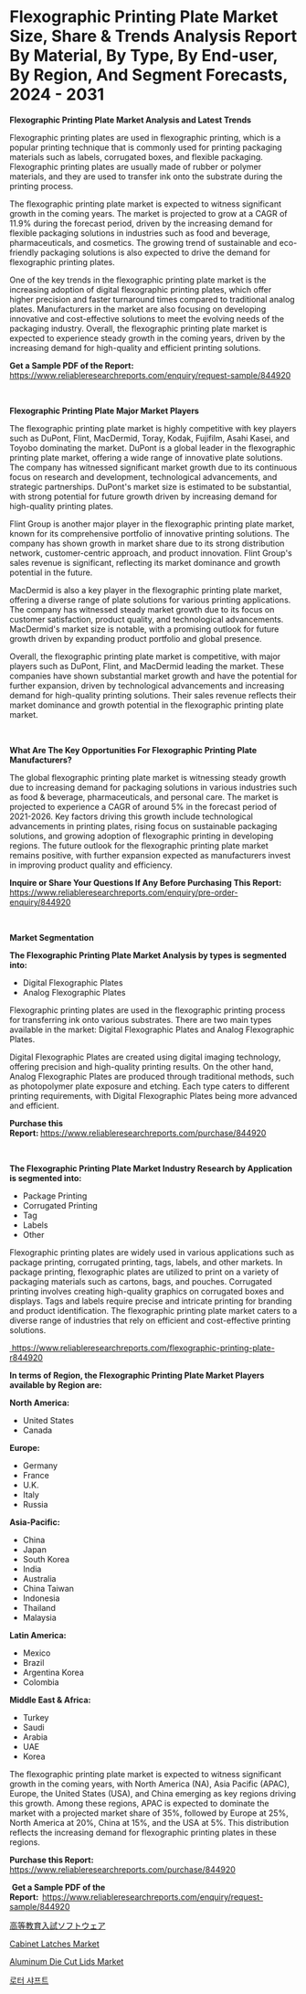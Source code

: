 <p><h1>Flexographic Printing Plate Market Size, Share & Trends Analysis Report By Material, By Type, By End-user, By Region, And Segment Forecasts, 2024 - 2031</h1></p><p><strong>Flexographic Printing Plate Market Analysis and Latest Trends</strong></p>
<p><p>Flexographic printing plates are used in flexographic printing, which is a popular printing technique that is commonly used for printing packaging materials such as labels, corrugated boxes, and flexible packaging. Flexographic printing plates are usually made of rubber or polymer materials, and they are used to transfer ink onto the substrate during the printing process.</p><p>The flexographic printing plate market is expected to witness significant growth in the coming years. The market is projected to grow at a CAGR of 11.9% during the forecast period, driven by the increasing demand for flexible packaging solutions in industries such as food and beverage, pharmaceuticals, and cosmetics. The growing trend of sustainable and eco-friendly packaging solutions is also expected to drive the demand for flexographic printing plates.</p><p>One of the key trends in the flexographic printing plate market is the increasing adoption of digital flexographic printing plates, which offer higher precision and faster turnaround times compared to traditional analog plates. Manufacturers in the market are also focusing on developing innovative and cost-effective solutions to meet the evolving needs of the packaging industry. Overall, the flexographic printing plate market is expected to experience steady growth in the coming years, driven by the increasing demand for high-quality and efficient printing solutions.</p></p>
<p><strong>Get a Sample PDF of the Report:&nbsp;</strong> <a href="https://www.reliableresearchreports.com/enquiry/request-sample/844920">https://www.reliableresearchreports.com/enquiry/request-sample/844920</a></p>
<p>&nbsp;</p>
<p><strong>Flexographic Printing Plate Major Market Players</strong></p>
<p><p>The flexographic printing plate market is highly competitive with key players such as DuPont, Flint, MacDermid, Toray, Kodak, Fujifilm, Asahi Kasei, and Toyobo dominating the market. DuPont is a global leader in the flexographic printing plate market, offering a wide range of innovative plate solutions. The company has witnessed significant market growth due to its continuous focus on research and development, technological advancements, and strategic partnerships. DuPont's market size is estimated to be substantial, with strong potential for future growth driven by increasing demand for high-quality printing plates.</p><p>Flint Group is another major player in the flexographic printing plate market, known for its comprehensive portfolio of innovative printing solutions. The company has shown growth in market share due to its strong distribution network, customer-centric approach, and product innovation. Flint Group's sales revenue is significant, reflecting its market dominance and growth potential in the future.</p><p>MacDermid is also a key player in the flexographic printing plate market, offering a diverse range of plate solutions for various printing applications. The company has witnessed steady market growth due to its focus on customer satisfaction, product quality, and technological advancements. MacDermid's market size is notable, with a promising outlook for future growth driven by expanding product portfolio and global presence.</p><p>Overall, the flexographic printing plate market is competitive, with major players such as DuPont, Flint, and MacDermid leading the market. These companies have shown substantial market growth and have the potential for further expansion, driven by technological advancements and increasing demand for high-quality printing solutions. Their sales revenue reflects their market dominance and growth potential in the flexographic printing plate market.</p></p>
<p>&nbsp;</p>
<p><strong>What Are The Key Opportunities For Flexographic Printing Plate Manufacturers?</strong></p>
<p><p>The global flexographic printing plate market is witnessing steady growth due to increasing demand for packaging solutions in various industries such as food & beverage, pharmaceuticals, and personal care. The market is projected to experience a CAGR of around 5% in the forecast period of 2021-2026. Key factors driving this growth include technological advancements in printing plates, rising focus on sustainable packaging solutions, and growing adoption of flexographic printing in developing regions. The future outlook for the flexographic printing plate market remains positive, with further expansion expected as manufacturers invest in improving product quality and efficiency.</p></p>
<p><strong>Inquire or Share Your Questions If Any Before Purchasing This Report:</strong> <a href="https://www.reliableresearchreports.com/enquiry/pre-order-enquiry/844920">https://www.reliableresearchreports.com/enquiry/pre-order-enquiry/844920</a></p>
<p>&nbsp;</p>
<p><strong>Market Segmentation</strong></p>
<p><strong>The Flexographic Printing Plate Market Analysis by types is segmented into:</strong></p>
<p><ul><li>Digital Flexographic Plates</li><li>Analog Flexographic Plates</li></ul></p>
<p><p>Flexographic printing plates are used in the flexographic printing process for transferring ink onto various substrates. There are two main types available in the market: Digital Flexographic Plates and Analog Flexographic Plates.</p><p>Digital Flexographic Plates are created using digital imaging technology, offering precision and high-quality printing results. On the other hand, Analog Flexographic Plates are produced through traditional methods, such as photopolymer plate exposure and etching. Each type caters to different printing requirements, with Digital Flexographic Plates being more advanced and efficient.</p></p>
<p><strong>Purchase this Report:&nbsp;</strong><a href="https://www.reliableresearchreports.com/purchase/844920">https://www.reliableresearchreports.com/purchase/844920</a></p>
<p>&nbsp;</p>
<p><strong>The Flexographic Printing Plate Market Industry Research by Application is segmented into:</strong></p>
<p><ul><li>Package Printing</li><li>Corrugated Printing</li><li>Tag</li><li>Labels</li><li>Other</li></ul></p>
<p><p>Flexographic printing plates are widely used in various applications such as package printing, corrugated printing, tags, labels, and other markets. In package printing, flexographic plates are utilized to print on a variety of packaging materials such as cartons, bags, and pouches. Corrugated printing involves creating high-quality graphics on corrugated boxes and displays. Tags and labels require precise and intricate printing for branding and product identification. The flexographic printing plate market caters to a diverse range of industries that rely on efficient and cost-effective printing solutions.</p></p>
<p><a href="https://www.reliableresearchreports.com/flexographic-printing-plate-r844920">&nbsp;https://www.reliableresearchreports.com/flexographic-printing-plate-r844920</a></p>
<p><strong>In terms of Region, the Flexographic Printing Plate Market Players available by Region are:</strong></p>
<p>
    <p> <strong> North America: </strong>
        <ul>
            <li>United States</li>
            <li>Canada</li>
        </ul>
        </p> 
    <p> <strong> Europe: </strong>
        <ul>
            <li>Germany</li>
            <li>France</li>
            <li>U.K.</li>
            <li>Italy</li>
            <li>Russia</li>
        </ul>
        </p> 
    <p> <strong> Asia-Pacific: </strong>
        <ul>
            <li>China</li>
            <li>Japan</li>
            <li>South Korea</li>
            <li>India</li>
            <li>Australia</li>
            <li>China Taiwan</li>
            <li>Indonesia</li>
            <li>Thailand</li>
            <li>Malaysia</li>
        </ul>
        </p> 
    <p> <strong> Latin America: </strong>
        <ul>
            <li>Mexico</li>
            <li>Brazil</li>
            <li>Argentina Korea</li>
            <li>Colombia</li>
        </ul>
        </p> 
    <p> <strong> Middle East & Africa: </strong>
        <ul>
            <li>Turkey</li>
            <li>Saudi</li>
            <li>Arabia</li>
            <li>UAE</li>
            <li>Korea</li>
        </ul>
    </p>
    </p>
<p><p>The flexographic printing plate market is expected to witness significant growth in the coming years, with North America (NA), Asia Pacific (APAC), Europe, the United States (USA), and China emerging as key regions driving this growth. Among these regions, APAC is expected to dominate the market with a projected market share of 35%, followed by Europe at 25%, North America at 20%, China at 15%, and the USA at 5%. This distribution reflects the increasing demand for flexographic printing plates in these regions.</p></p>
<p><strong>Purchase this Report: </strong><a href="https://www.reliableresearchreports.com/purchase/844920">https://www.reliableresearchreports.com/purchase/844920</a></p>
<p>&nbsp;<strong>Get a Sample PDF of the Report:&nbsp;&nbsp;</strong><a href="https://www.reliableresearchreports.com/enquiry/request-sample/844920">https://www.reliableresearchreports.com/enquiry/request-sample/844920</a></p>
<p><strong></strong></p>
<p><p><a href="https://github.com/AbigaleHuel/Market-Research-Report-List-2/blob/main/27761661452.md">高等教育入試ソフトウェア</a></p><p><a href="https://github.com/twilaDurgan2023/Market-Research-Report-List-1/blob/main/cabinet-latches-market.md">Cabinet Latches Market</a></p><p><a href="https://issuu.com/reportprime-2/docs/aluminum-die-cut-lids-market-size-2030.pptx">Aluminum Die Cut Lids Market</a></p><p><a href="https://github.com/GabrielBlanda5656/Market-Research-Report-List-2/blob/main/60642635341.md">로터 샤프트</a></p></p>